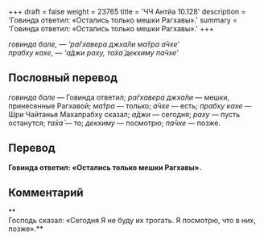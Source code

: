 +++
draft = false
weight = 23765
title = 'ЧЧ Антйа 10.128'
description = 'Говинда ответил: «Остались только мешки Рагхавы».'
summary = 'Говинда ответил: «Остались только мешки Рагхавы».'
+++

_говинда бале, — ‘ра̄гхавера джха̄ли ма̄тра а̄чхе’  
прабху кахе, — ‘а̄джи раху, та̄ха̄ декхиму па̄чхе’_

## Пословный перевод

_говинда_ _бале_ — Говинда ответил; _ра̄гхавера_ _джха̄ли_ — мешки, принесенные Рагхавой; _ма̄тра_ — только; _а̄чхе_ — есть; _прабху_ _кахе_ — Шри Чайтанья Махапрабху сказал; _а̄джи_ — сегодня; _раху_ — пусть останутся; _та̄ха̄_ — то; _декхиму_ — посмотрю; _па̄чхе_ — позже.

## Перевод

**Говинда ответил: «Остались только мешки Рагхавы».**

## Комментарий

**  
Господь сказал: «Сегодня Я не буду их трогать. Я посмотрю, что в них, позже».**
